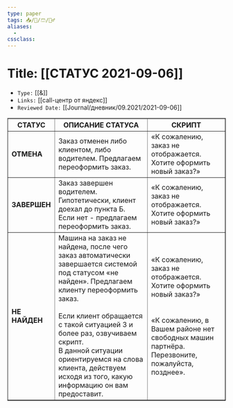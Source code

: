 ```yaml
---
type: paper
tags: 📥️/📜️/🩳/👷‍♂️
aliases:
  - 
cssclass: 
---
```




# Title: **[[СТАТУС 2021-09-06]]**
- `Type:` [[&]]
- `Links:` [[call-центр от яндекс]]
- `Reviewed Date:` [[Journal/дневник/09.2021/2021-09-06]]

<table class="tftable" border="1">
	<tbody>
		<tr>
			<th>СТАТУС</th>
			<th>ОПИСАНИЕ СТАТУСА</th>
			<th>СКРИПТ</th>
		</tr>
		<tr>
			<td><b>ОТМЕНА</b></td>
			<td>Заказ отменен либо клиентом, либо водителем. Предлагаем переоформить заказ.</td>
			<td>«К сожалению, заказ не отображается. Хотите оформить новый заказ?»</td>
		</tr>
		<tr>
			<td><b>ЗАВЕРШЕН</b></td>
			<td>Заказ завершен водителем. Гипотетически, клиент доехал до пункта Б.
      <br>Если нет - предлагаем переоформить заказ.</td>
			<td>«К сожалению, заказ не отображается. Хотите оформить новый заказ?»</td>
		</tr>
		<tr>
			<td><b>НЕ НАЙДЕН</b></td>
			<td>Машина на заказ не найдена, после чего заказ автоматически завершается системой под статусом «не найден». Предлагаем клиенту переоформить заказ.
      <br> 
			<br>Если клиент обращается с такой ситуацией 3 и более раз, озвучиваем скрипт.
      <br>В данной ситуации ориентируемся на слова клиента, действуем исходя из того, какую информацию он вам предоставит.</td>
			<td>«К сожалению, заказ не отображается. Хотите оформить новый заказ?»
      <br>
      <br>
      <br>«К сожалению, в Вашем районе нет свободных машин партнёра. Перезвоните, пожалуйста, позднее».</td>
		</tr>
</tbody>
</table>
